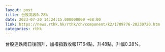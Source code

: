 ```yaml
---
layout: post
title: 台股高收0.28%
date: 2023-07-20 14:24:15.000000000 +08:00
link: https://news.rthk.hk/rthk/ch/component/k2/1709776-20230720.htm
categories: rthk
---
```


台股連跌兩日後回升，加權指數收報17164點，升48點，升幅0.28%。
